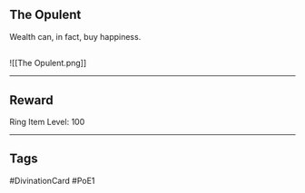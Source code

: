 ## The Opulent
Wealth can, in fact, buy happiness.
## 
![[The Opulent.png]]

---
## Reward
Ring
Item Level: 100

---
## Tags
#DivinationCard
#PoE1